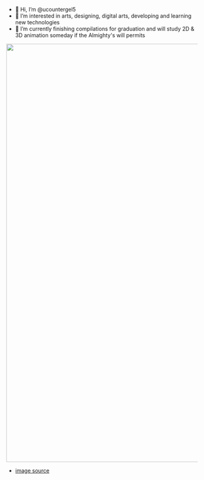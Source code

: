 - 👋 Hi, I’m @ucountergel5
- 👀 I’m interested in arts, designing, digital arts, developing and learning new technologies
- 🌱 I’m currently finishing compilations for graduation and will study 2D & 3D animation someday if the Almighty's will permits

<img src="https://64.media.tumblr.com/034d8d63e15b03dce131db20c42c9f72/b8b0d2431357fceb-e2/s540x810/b2cff17f551187963001df17524a1d567d6ad166.gif" width="1100" />

- [image source](https://bit.ly/rowooned_tumblr)
#
<!---
ucountergel5/ucountergel5 is a ✨ special ✨ repository because its `README.md` (this file) appears on your GitHub profile.
You can click the Preview link to take a look at your changes.
--->
